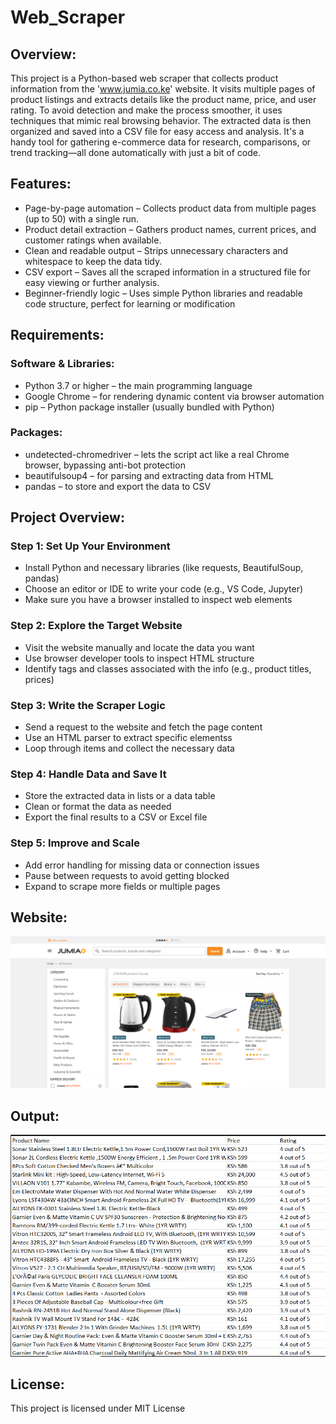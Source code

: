 # Web_Scraper

## Overview:
This project is a Python-based web scraper that collects product information from the 'www.jumia.co.ke' website. It visits multiple pages of product listings and extracts details like the product name, price, and user rating. To avoid detection and make the process smoother, it uses techniques that mimic real browsing behavior. The extracted data is then organized and saved into a CSV file for easy access and analysis. It's a handy tool for gathering e-commerce data for research, comparisons, or trend tracking—all done automatically with just a bit of code.

## Features:

-  Page-by-page automation – Collects product data from multiple pages (up to 50) with a single run.
-  Product detail extraction – Gathers product names, current prices, and customer ratings when available.
-  Clean and readable output – Strips unnecessary characters and whitespace to keep the data tidy.
-  CSV export – Saves all the scraped information in a structured file for easy viewing or further analysis.
-  Beginner-friendly logic – Uses simple Python libraries and readable code structure, perfect for learning or modification

## Requirements:
### Software & Libraries:
- Python 3.7 or higher – the main programming language
- Google Chrome – for rendering dynamic content via browser automation
- pip – Python package installer (usually bundled with Python)

### Packages:
- undetected-chromedriver – lets the script act like a real Chrome browser, bypassing anti-bot protection
- beautifulsoup4 – for parsing and extracting data from HTML
- pandas – to store and export the data to CSV

## Project Overview:

### Step 1️: Set Up Your Environment
- Install Python and necessary libraries (like requests, BeautifulSoup, pandas)
- Choose an editor or IDE to write your code (e.g., VS Code, Jupyter)
- Make sure you have a browser installed to inspect web elements

### Step 2️: Explore the Target Website
- Visit the website manually and locate the data you want
- Use browser developer tools to inspect HTML structure
- Identify tags and classes associated with the info (e.g., product titles, prices)

### Step 3️: Write the Scraper Logic
- Send a request to the website and fetch the page content
- Use an HTML parser to extract specific elementss
- Loop through items and collect the necessary data

### Step 4: Handle Data and Save It
- Store the extracted data in lists or a data table
- Clean or format the data as needed
- Export the final results to a CSV or Excel file

### Step 5️: Improve and Scale
- Add error handling for missing data or connection issues
- Pause between requests to avoid getting blocked
- Expand to scrape more fields or multiple pages

## Website:

![website](image.png)

## Output:

![output](image-1.png)

## License:
This project is licensed under MIT License